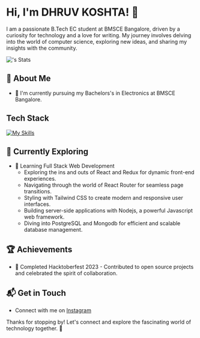 # Hi, I'm DHRUV KOSHTA! 👋

I am a passionate B.Tech EC student at BMSCE Bangalore, driven by a curiosity for technology and a love for writing. My journey involves delving into the world of computer science, exploring new ideas, and sharing my insights with the community.

![<Dhruvkoshta>'s Stats](https://github-readme-stats.vercel.app/api?username=Dhruvkoshta&theme=vue-dark&show_icons=true&hide_border=true&count_private=true)

## 🚀 About Me

- 🔭 I'm currently pursuing my Bachelors's in Electronics at BMSCE Bangalore.


## Tech Stack
[![My Skills](https://skillicons.dev/icons?i=js,react,mongodb,python,java,express,nextjs,postgres,drizzle,cpp,javascript)](https://skillicons.dev)

## 🌱 Currently Exploring

- 🚀 Learning Full Stack Web Development
  - Exploring the ins and outs of React and Redux for dynamic front-end experiences.
  - Navigating through the world of React Router for seamless page transitions.
  - Styling with Tailwind CSS to create modern and responsive user interfaces.
  - Building server-side applications with Nodejs, a powerful Javascript web framework.
  - Diving into PostgreSQL and Mongodb for efficient and scalable database management.

 ## 🏆 Achievements

- 🌟 Completed Hacktoberfest 2023 - Contributed to open source projects and celebrated the spirit of collaboration.


## 📬 Get in Touch

- Connect with me on [Instagram](https://intagram.com/dhruvkoshta13)

Thanks for stopping by! Let's connect and explore the fascinating world of technology together. 🚀



<!--

Here are some ideas to get you started:

- 🔭 I’m currently working on ...
- 🌱 I’m currently learning ...
- 👯 I’m looking to collaborate on ...
- 🤔 I’m looking for help with ...
- 💬 Ask me about ...
- 📫 How to reach me: ...
- 😄 Pronouns: ...
- ⚡ Fun fact: ...
-->
